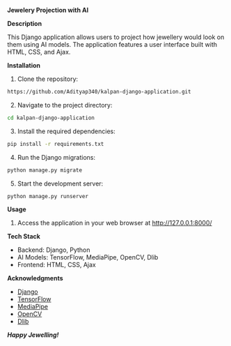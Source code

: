 **Jewelery Projection with AI**

**Description**

This Django application allows users to project how jewellery would look on them using AI models. The application features a user interface built with HTML, CSS, and Ajax.

**Installation**

1. Clone the repository:

```bash
https://github.com/Adityap340/kalpan-django-application.git
```

2. Navigate to the project directory:

```bash
cd kalpan-django-application
```

3. Install the required dependencies:

```bash
pip install -r requirements.txt
```

4. Run the Django migrations:

```bash
python manage.py migrate
```

5. Start the development server:

```bash
python manage.py runserver
```

**Usage**

1. Access the application in your web browser at http://127.0.0.1:8000/

**Tech Stack**

* Backend: Django, Python
* AI Models: TensorFlow, MediaPipe, OpenCV, Dlib
* Frontend: HTML, CSS, Ajax

**Acknowledgments**

* [Django](https://docs.djangoproject.com/en/5.0/)
* [TensorFlow](https://www.tensorflow.org/)
* [MediaPipe](https://mediapipe.dev/)
* [OpenCV](https://opencv.org/)
* [Dlib](http://dlib.net/)

***Happy Jewelling!***
